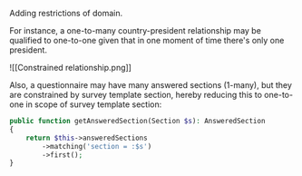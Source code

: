 Adding restrictions of domain. 

For instance, a one-to-many country-president relationship may be qualified to one-to-one given that in one moment of time there's only one president.

![[Constrained relationship.png]]

Also, a questionnaire may have many answered sections (1-many), but they are constrained by survey template section, hereby reducing this to one-to-one in scope of survey template section:
```php
public function getAnsweredSection(Section $s): AnsweredSection
{
	return $this->answeredSections
	    ->matching('section = :$s')
	    ->first();
}
```